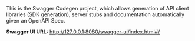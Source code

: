 This is the Swagger Codegen project, which allows generation of API client libraries (SDK generation), server stubs and documentation automatically given an OpenAPI Spec.

**Swagger UI URL:** http://127.0.0.1:8080/swagger-ui/index.html#/